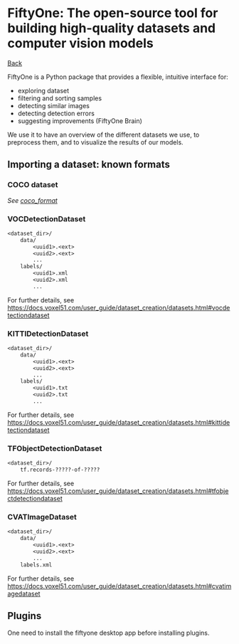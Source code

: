 # FiftyOne: The open-source tool for building high-quality datasets and computer vision models

[Back](/index.md)

FiftyOne is a Python package that provides a flexible, intuitive interface for:

- exploring dataset
- filtering and sorting samples
- detecting similar images
- detecting detection errors
- suggesting improvements (FiftyOne Brain)

We use it to have an overview of the different datasets we use, to preprocess them, and to visualize the results of our models.

## Importing a dataset: known formats

### COCO dataset

_See [coco_format](/coco_format)_

### VOCDetectionDataset

```txt
<dataset_dir>/
    data/
        <uuid1>.<ext>
        <uuid2>.<ext>
        ...
    labels/
        <uuid1>.xml
        <uuid2>.xml
        ...
```

For further details, see <https://docs.voxel51.com/user_guide/dataset_creation/datasets.html#vocdetectiondataset>

### KITTIDetectionDataset

```txt
<dataset_dir>/
    data/
        <uuid1>.<ext>
        <uuid2>.<ext>
        ...
    labels/
        <uuid1>.txt
        <uuid2>.txt
        ...
```

For further details, see <https://docs.voxel51.com/user_guide/dataset_creation/datasets.html#kittidetectiondataset>

### TFObjectDetectionDataset

```txt
<dataset_dir>/
    tf.records-?????-of-?????
```

For further details, see <https://docs.voxel51.com/user_guide/dataset_creation/datasets.html#tfobjectdetectiondataset>

### CVATImageDataset

```txt
<dataset_dir>/
    data/
        <uuid1>.<ext>
        <uuid2>.<ext>
        ...
    labels.xml
```

For further details, see <https://docs.voxel51.com/user_guide/dataset_creation/datasets.html#cvatimagedataset>

## Plugins

One need to install the fiftyone desktop app before installing plugins.
